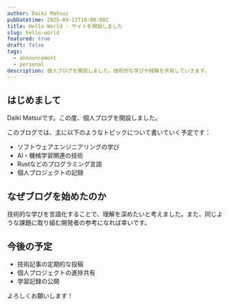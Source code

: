 ```yaml
---
author: Daiki Matsui
pubDatetime: 2025-09-22T10:00:00Z
title: Hello World - サイトを開設しました
slug: hello-world
featured: true
draft: false
tags:
  - announcement
  - personal
description: 個人ブログを開設しました。技術的な学びや経験を共有していきます。
---
```


## はじめまして

Daiki Matsuiです。この度、個人ブログを開設しました。

このブログでは、主に以下のようなトピックについて書いていく予定です：

- ソフトウェアエンジニアリングの学び
- AI・機械学習関連の技術
- Rustなどのプログラミング言語
- 個人プロジェクトの記録

## なぜブログを始めたのか

技術的な学びを言語化することで、理解を深めたいと考えました。また、同じような課題に取り組む開発者の参考になれば幸いです。

## 今後の予定

- 技術記事の定期的な投稿
- 個人プロジェクトの進捗共有
- 学習記録の公開

よろしくお願いします！